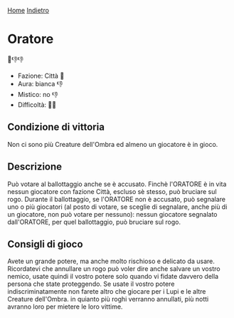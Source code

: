 [Home](/wherewolf-rules)
[Indietro](..)

# Oratore

<span class='emoji'>🏰👎👎</span>

- Fazione: Città <span class='emoji'>🏰</span>
- Aura: bianca <span class='emoji'>👎</span>
- Mistico: no <span class='emoji'>👎</span>
- Difficoltà: <span class='emoji'>🌙🌙</span>

## Condizione di vittoria

Non ci sono più Creature dell'Ombra ed almeno un giocatore è in gioco.

## Descrizione

Può votare al ballottaggio anche se è accusato. Finchè l'ORATORE è in vita nessun giocatore con fazione Città, escluso sè stesso, può bruciare sul rogo. Durante il ballottaggio, se l'ORATORE non è accusato, può segnalare uno o più giocatori (al posto di votare, se sceglie di segnalare, anche più di un giocatore, non può votare per nessuno): nessun giocatore segnalato dall'ORATORE, per quel ballottaggio, può bruciare sul rogo.

## Consigli di gioco

Avete un grande potere, ma anche molto rischioso e delicato da usare. Ricordatevi che annullare un rogo può voler dire anche salvare un vostro nemico, usate quindi il vostro potere solo quando vi fidate davvero della persona che state proteggendo. Se usate il vostro potere indiscriminatamente non farete altro che giocare per i Lupi e le altre Creature dell'Ombra. in quianto più roghi verranno annullati, più notti avranno loro per mietere le loro vittime.
